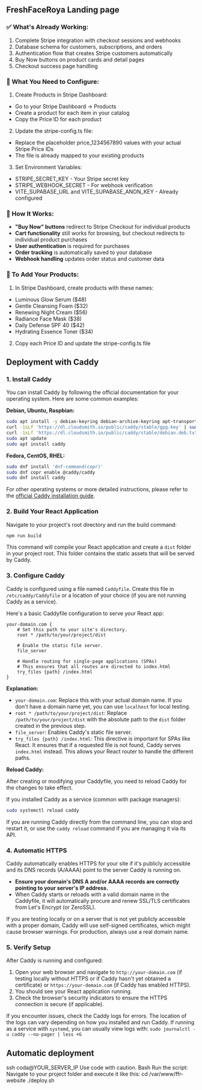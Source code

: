 ## FreshFaceRoya Landing page

### ✅ What's Already Working:
1. Complete Stripe integration with checkout sessions and webhooks
2. Database schema for customers, subscriptions, and orders
3. Authentication flow that creates Stripe customers automatically
4. Buy Now buttons on product cards and detail pages
5. Checkout success page handling




### 🔧 What You Need to Configure:
1. Create Products in Stripe Dashboard:

- Go to your Stripe Dashboard → Products
- Create a product for each item in your catalog
- Copy the Price ID for each product
2. Update the stripe-config.ts file:

- Replace the placeholder price_1234567890 values with your actual Stripe Price IDs
- The file is already mapped to your existing products
3. Set Environment Variables:

- STRIPE_SECRET_KEY - Your Stripe secret key
- STRIPE_WEBHOOK_SECRET - For webhook verification
- VITE_SUPABASE_URL and VITE_SUPABASE_ANON_KEY - Already configured
### 🛒 How It Works:
- **"Buy Now" buttons** redirect to Stripe Checkout for individual products
- **Cart functionality** still works for browsing, but checkout redirects to individual product purchases
- **User authentication** is required for purchases
- **Order tracking** is automatically saved to your database
- **Webhook handling** updates order status and customer data
### 📝 To Add Your Products:
1. In Stripe Dashboard, create products with these names:

- Luminous Glow Serum ($48)
- Gentle Cleansing Foam ($32)
- Renewing Night Cream ($56)
- Radiance Face Mask ($38)
- Daily Defense SPF 40 ($42)
- Hydrating Essence Toner ($34)
2. Copy each Price ID and update the stripe-config.ts file

## Deployment with Caddy

### 1. Install Caddy

You can install Caddy by following the official documentation for your operating system. Here are some common examples:

**Debian, Ubuntu, Raspbian:**

```bash
sudo apt install -y debian-keyring debian-archive-keyring apt-transport-https
curl -1sLf 'https://dl.cloudsmith.io/public/caddy/stable/gpg.key' | sudo gpg --dearmor -o /usr/share/keyrings/caddy-stable-archive-keyring.gpg
curl -1sLf 'https://dl.cloudsmith.io/public/caddy/stable/debian.deb.txt' | sudo tee /etc/apt/sources.list.d/caddy-stable.list
sudo apt update
sudo apt install caddy
```

**Fedora, CentOS, RHEL:**

```bash
sudo dnf install 'dnf-command(copr)'
sudo dnf copr enable @caddy/caddy
sudo dnf install caddy
```

For other operating systems or more detailed instructions, please refer to the [official Caddy installation guide](https://caddyserver.com/docs/install).

### 2. Build Your React Application

Navigate to your project's root directory and run the build command:

```bash
npm run build
```

This command will compile your React application and create a `dist` folder in your project root. This folder contains the static assets that will be served by Caddy.

### 3. Configure Caddy

Caddy is configured using a file named `Caddyfile`. Create this file in `/etc/caddy/Caddyfile` or a location of your choice (if you are not running Caddy as a service).

Here's a basic Caddyfile configuration to serve your React app:

```
your-domain.com {
    # Set this path to your site's directory.
    root * /path/to/your/project/dist

    # Enable the static file server.
    file_server

    # Handle routing for single-page applications (SPAs)
    # This ensures that all routes are directed to index.html
    try_files {path} /index.html
}
```

**Explanation:**

*   `your-domain.com`: Replace this with your actual domain name. If you don't have a domain name yet, you can use `localhost` for local testing.
*   `root * /path/to/your/project/dist`: Replace `/path/to/your/project/dist` with the absolute path to the `dist` folder created in the previous step.
*   `file_server`: Enables Caddy's static file server.
*   `try_files {path} /index.html`: This directive is important for SPAs like React. It ensures that if a requested file is not found, Caddy serves `index.html` instead. This allows your React router to handle the different paths.

**Reload Caddy:**

After creating or modifying your Caddyfile, you need to reload Caddy for the changes to take effect.

If you installed Caddy as a service (common with package managers):

```bash
sudo systemctl reload caddy
```

If you are running Caddy directly from the command line, you can stop and restart it, or use the `caddy reload` command if you are managing it via its API.

### 4. Automatic HTTPS

Caddy automatically enables HTTPS for your site if it's publicly accessible and its DNS records (A/AAAA) point to the server Caddy is running on.

*   **Ensure your domain's DNS A and/or AAAA records are correctly pointing to your server's IP address.**
*   When Caddy starts or reloads with a valid domain name in the Caddyfile, it will automatically procure and renew SSL/TLS certificates from Let's Encrypt (or ZeroSSL).

If you are testing locally or on a server that is not yet publicly accessible with a proper domain, Caddy will use self-signed certificates, which might cause browser warnings. For production, always use a real domain name.

### 5. Verify Setup

After Caddy is running and configured:

1.  Open your web browser and navigate to `http://your-domain.com` (if testing locally without HTTPS or if Caddy hasn't yet obtained a certificate) or `https://your-domain.com` (if Caddy has enabled HTTPS).
2.  You should see your React application running.
3.  Check the browser's security indicators to ensure the HTTPS connection is secure (if applicable).

If you encounter issues, check the Caddy logs for errors. The location of the logs can vary depending on how you installed and run Caddy. If running as a service with `systemd`, you can usually view logs with:
`sudo journalctl -u caddy --no-pager | less +G`
## Automatic deployment

ssh coda@YOUR_SERVER_IP
Use code with caution.
Bash
Run the script:
Navigate to your project folder and execute it like this:
cd /var/www/ffr-website
./deploy.sh